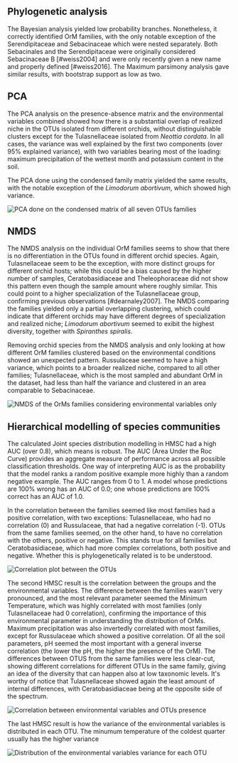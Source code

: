 ## Phylogenetic analysis

The Bayesian analysis yielded low probability branches. Nonetheless, it correctly identified OrM families, with the only notable exception of the Serendipitaceae and Sebacinaceae which were nested separately. Both Sebacinales and the Serendipitaceae were originally considered Sebacinaceae B [#weiss2004] and were only recently given a new name and properly defined [#weiss2016].
The Maximum parsimony analysis gave similar results, with bootstrap support as low as two.

## PCA

The PCA analysis on the presence-absence matrix and the environmental variables combined showed how there is a substantial overlap of realized niche in the OTUs isolated from different orchids, without distinguishable clusters except for the Tulasnellaceae isolated from *Neottia cordata*.
In all cases, the variance was well explained by the first two components (over 95% explained variance), with two variables bearing most of the loading: maximum precipitation of the wettest month and potassium content in the soil.

The PCA done using the condensed family matrix yielded the same results, with the notable exception of the *Limodorum abortivum*, which showed high variance.

![PCA done on the condensed matrix of all seven OTUs families](images/lumpPCA.png)

## NMDS
The NMDS analysis on the individual OrM families seems to show that there is no differentiation in the OTUs found in different orchid species.
Again, Tulasnellaceae seem to be the exception, with more distinct groups for different orchid hosts; while this could be a bias caused by the higher number of samples, Ceratobasidiaceae and Theleophoraceae did not show this pattern even though the sample amount where roughly similar. This could point to a higher specialization of the Tulasnellaceae group, confirming previous observations [#dearnaley2007].
The NMDS comparing the families yielded only a partial overlapping clustering, which could indicate that different orchids may have different degrees of specialization and realized niche; *Limodorum abortivum* seemed to exibit the highest diversity, together with *Spiranthes spiralis*. 

Removing orchid species from the NMDS analysis and only looking at how different OrM families clustered based on the environmental conditions showed an unexpected pattern. Russulaceae seemed to have a high variance, which points to a broader realized niche, compared to all other families; Tulasnellaceae, which is the most sampled and abundant OrM in the dataset, had less than half the variance and clustered in an area comparable to Sebacinaceae. 

![NMDS of the OrMs families considering environmental variables only](images/nmdsEnvMatrix.png)


## Hierarchical modelling of species communities

The calculated Joint species distribution modelling in HMSC had a high AUC (over 0.8), which means is robust. The AUC (Area Under the Roc Curve) provides an aggregate measure of performance across all possible classification thresholds. One way of interpreting AUC is as the probability that the model ranks a random positive example more highly than a random negative example. The AUC ranges from 0 to 1. A model whose predictions are 100% wrong has an AUC of 0.0; one whose predictions are 100% correct has an AUC of 1.0.

In the correlation between the families seemed like most families had a positive correlation, with two exceptions: Tulasnellaceae, who had no correlation (0) and Russulaceae, that had a negative correlation (-1). OTUs from the same families seemed, on the other hand, to have no correlation with the others, positive or negative. This stands true for all families but Ceratobasidiaceae, which had more complex correlations, both positive and negative. Whether this is phylogenetically related is to be understood. 

![Correlation plot between the OTUs](images/corrPlot.png)


The second HMSC result is the correlation between the groups and the environmental variables.
The difference between the families wasn't very pronounced, and the most relevant parameter seemed the Minimum Temperature, which was highly correlated with most  families (only Tulasnellaceae had 0 correlation), confirming the importance of this environmental parameter in understanding the distribution of OrMs. Maximum precipitation was also invertedly correlated with most families, except for Russulaceae which showed a positive correlation. Of all the soil parameters, pH seemed the most important with a general inverse correlation (the lower the pH, the higher the presence of the OrM). 
The differences between OTUS from the same families were less clear-cut, showing different correlations for different OTUs in the same family, giving an idea of the diversity that can happen also at low taxonomic levels.
It's worthy of notice that Tulasnellaceae showed again the least amount of internal differences, with Ceratobasidiaceae being at the opposite side of the spectrum.

![Correlation between environmental variables and OTUs presence](images/envVar.png)

The last HMSC result is how the variance of the environmental variables is distributed in each OTU. The minumum temperature of the coldest quarter usually has the higher variance


![Distribution of the environmental variables variance for each OTU](images/varDistribution00.png)





